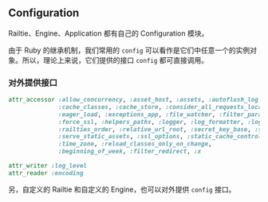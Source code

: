 ## Configuration

Railtie、Engine、Application 都有自己的 Configuration 模块。

由于 Ruby 的继承机制，我们常用的 `config` 可以看作是它们中任意一个的实例对象。所以，理论上来说，它们提供的接口 `config` 都可直接调用。

### 对外提供接口

```ruby
attr_accessor :allow_concurrency, :asset_host, :assets, :autoflush_log,
              :cache_classes, :cache_store, :consider_all_requests_local, :console,
              :eager_load, :exceptions_app, :file_watcher, :filter_parameters,
              :force_ssl, :helpers_paths, :logger, :log_formatter, :log_tags,
              :railties_order, :relative_url_root, :secret_key_base, :secret_token,
              :serve_static_assets, :ssl_options, :static_cache_control, :session_options,
              :time_zone, :reload_classes_only_on_change,
              :beginning_of_week, :filter_redirect, :x

attr_writer :log_level
attr_reader :encoding
```

另，自定义的 Railtie 和自定义的 Engine，也可以对外提供 `config` 接口。
